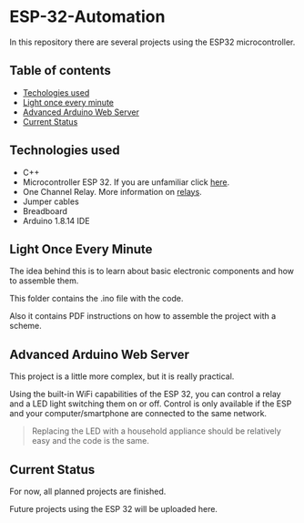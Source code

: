 # ESP-32-Automation
In this repository there are several projects using the ESP32 microcontroller.

## Table of contents
* [Techologies used](#technologies-used)
* [Light once every minute](#light-once-every-minute)
* [Advanced Arduino Web Server](#advanced-arduino-web-server)
* [Current Status](#current-status)



## Technologies used
+ C++
+ Microcontroller ESP 32.  If you are unfamiliar click [here](https://www.espressif.com/en/products/socs/esp32).
+ One Channel Relay. More information on [relays](https://en.wikipedia.org/wiki/Relay).
+ Jumper cables
+ Breadboard
+ Arduino 1.8.14 IDE



## Light Once Every Minute
The idea behind this is to learn about basic electronic components and how to assemble them. 

This folder contains the .ino file with the code.

Also it contains PDF instructions on how to assemble the project with a scheme.



## Advanced Arduino Web Server
This project is a little more complex, but it is really practical.

Using the built-in WiFi capabilities of the ESP 32, you can control a relay and a LED light switching them on or off.
Control is only available if the ESP and your computer/smartphone are connected to the same network.

>Replacing the LED with a household appliance should be relatively easy and the code is the same.

## Current Status
For now, all planned projects are finished.

Future projects using the ESP 32 will be uploaded here.
